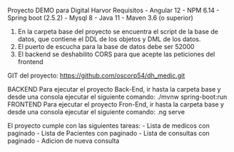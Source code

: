 Proyecto DEMO para Digital Harvor
Requisitos
    - Angular 12
    - NPM 6.14
    - Spring boot (2.5.2)
    - Mysql 8
    - Java 11
    - Maven 3.6 (o superior)

1. En la carpeta base del proyecto se encuentra el script de la base de datos, que contiene el DDL de los objetos y DML de los datos.
2. El puerto de escucha para la base de datos debe ser 52000
3. El backend se deshabilito CORS para que acepte las peticiones del frontend

GIT del proyecto: https://github.com/oscorp54/dh_medic.git

BACKEND
    Para ejecutar el proyecto Back-End, ir hasta la carpeta base y desde una consola ejecutar el siguiente comando:
        ./mvnw spring-boot:run
FRONTEND
    Para ejecutar el proyecto Fron-End, ir hasta la carpeta base y desde una consola ejecutar el siguiente comando:
        .ng serve

El proyecto cumple con las siguientes tareas:
    - Lista de medicos con paginado
    - Lista de Pacientes con paginado
    - Lista de consultas con paginado
    - Adicion de nueva consulta